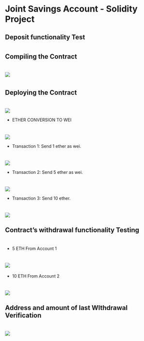 # Joint Savings Account - Solidity Project

## Deposit functionality Test
# 

## Compiling the Contract
#

<img src ="./Compile join account.png"/>

#

## Deploying the Contract
#
<img src ="./Deploiyment.png"/>


* ETHER CONVERSION TO WEI
# 

<img src ="./1ETH correct.png" />


* Transaction 1: Send 1 ether as wei.
#

<img src ="./send 1ETH.png" />

 * Transaction 2: Send 5 ether as wei.
 #


<img src ="./5ETH Correct.png" />

* Transaction 3: Send 10 ether.
#


<img src ="./10ETH Correct.png" />

  
 ## Contract’s withdrawal functionality Testing 
 #
 * 5 ETH From Account 1 
 # <img src ="./5 ETH Withdawa;.png" />
 * 10 ETH From Account 2
 # 
  <img src ="./10 ETH Withdrawal.png" />

 ##   Address and amount of last WIthdrawal Verification
 #
 <img src ="./Last withdrawal.png" />






    
